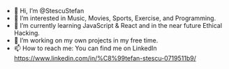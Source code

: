 - 👋 Hi, I’m @StescuStefan
- 👀 I’m interested in Music, Movies, Sports, Exercise, and Programming.
- 🌱 I’m currently learning JavaScript & React and in the near future Ethical Hacking.
- 💞️ I’m working on my own projects in my free time.
- 📫 How to reach me: You can find me on LinkedIn https://www.linkedin.com/in/%C8%99tefan-stescu-0719511b9/

<!---
StescuStefan/StescuStefan is a ✨ special ✨ repository because its `README.md` (this file) appears on your GitHub profile.
You can click the Preview link to take a look at your changes.
--->

